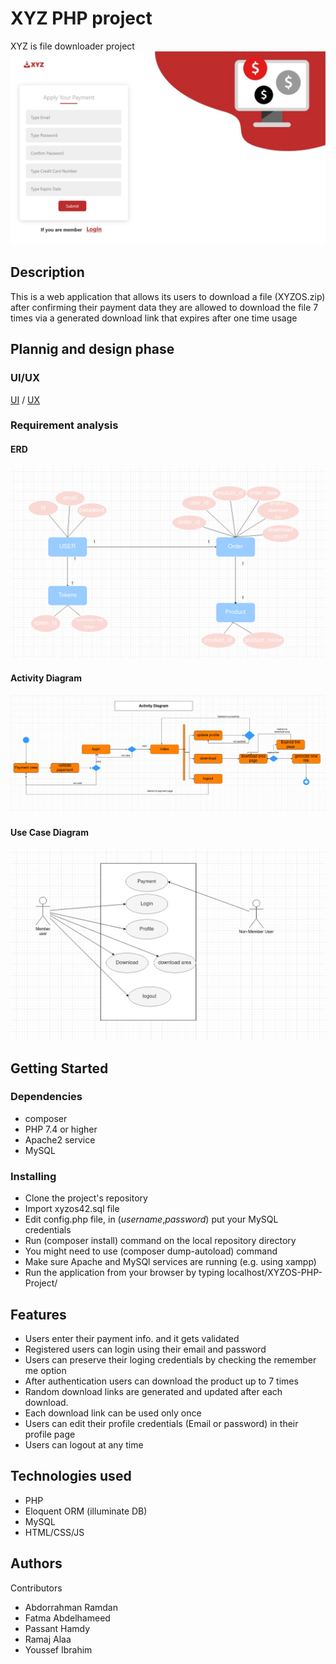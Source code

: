 # XYZ PHP project
XYZ is file downloader project
![payment page](https://github.com/AbdorrahmanRamadan/XYZOS-PHP-Project/blob/main/diagrams/index.jpeg?raw=true)


## Description

This is a web application that allows its users to download a file (XYZOS.zip) after confirming their payment data they are allowed to download the file 7 times via a generated download link that expires after one time usage

## Plannig and design phase

### UI/UX

[UI](https://drive.google.com/drive/folders/12Y-rVNrF691RTukezGHPksoBqjT4_qNt?usp=sharing) /
[UX](https://drive.google.com/drive/folders/103ga-25DLs3drc3RjQANh44M4yreHs3r)

### Requirement analysis 
#### ERD 
![erd](https://github.com/AbdorrahmanRamadan/XYZOS-PHP-Project/blob/main/diagrams/erd_diagram.png?raw=true)
#### Activity Diagram 
![Activity diagram](https://github.com/AbdorrahmanRamadan/XYZOS-PHP-Project/blob/main/diagrams/activity_diagram.png?raw=true)
#### Use Case Diagram
![Use case diagram](https://github.com/AbdorrahmanRamadan/XYZOS-PHP-Project/blob/main/diagrams/use_case.png?raw=true)

## Getting Started

### Dependencies

* composer
* PHP 7.4 or higher
* Apache2 service
* MySQL

### Installing

* Clone the project's repository
* Import xyzos42.sql file
* Edit config.php file, in (_username_,_password_) put your MySQL credentials
* Run (composer install) command on the local repository directory
* You might need to use (composer dump-autoload) command
* Make sure Apache and MySQl services are running (e.g. using xampp)
* Run the application from your browser by typing localhost/XYZOS-PHP-Project/

## Features
* Users enter their payment info. and it gets validated
* Registered users can login using their email and password 
* Users can preserve their loging credentials by checking the remember me option
* After authentication users can download the product up to 7 times
* Random download links are generated and updated after each download.
* Each download link can be used only once
* Users can edit their profile credentials (Email or password) in their profile page 
* Users can logout at any time

## Technologies used
* PHP
* Eloquent ORM (illuminate DB)
* MySQL
* HTML/CSS/JS

## Authors

Contributors

* Abdorrahman Ramdan
* Fatma Abdelhameed
* Passant Hamdy
* Ramaj Alaa
* Youssef Ibrahim



